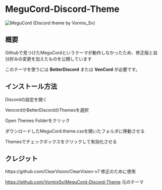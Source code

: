 # MeguCord-Discord-Theme
![MeguCord (Discord theme by Vormix_Sv)](https://github.com/VormixSv/MeguCord-Discord-Theme/assets/101508835/64207af4-e8c9-4373-9459-3fa8860e42d9)
<h2>概要</h2>
Githubで見つけたMeguCordというテーマが動作しなかったため、修正版と自分好みの変更を加えたものを公開しています

このテーマを使うには **BetterDiscord** または **VenCord** が必要です。

<h2>インストール方法</h2>
Discordの設定を開く 

VencordかBetterDiscordのThemesを選択 

Open Themes Folderをクリック 

ダウンロードしたMeguCord.theme.cssを開いたフォルダに移動させる 

Themesでチェックボックスをクリックして有効化させる 

<h2>クレジット</h2>
https://github.com/ClearVision/ClearVision-v7  修正のために使用

https://github.com/VormixSv/MeguCord-Discord-Theme 元のテーマ
